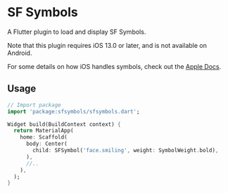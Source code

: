 # SF Symbols

A Flutter plugin to load and display SF Symbols.

Note that this plugin requires iOS 13.0 or later, and is not available on Android.

For some details on how iOS handles symbols, check out the [Apple Docs](https://developer.apple.com/documentation/uikit/uiimage/configuring_and_displaying_symbol_images_in_your_ui?language=objc).

## Usage

``` dart
// Import package
import 'package:sfsymbols/sfsymbols.dart';

Widget build(BuildContext context) {
  return MaterialApp(
    home: Scaffold(
      body: Center(
        child: SFSymbol('face.smiling', weight: SymbolWeight.bold),
      ),
      //..
    ),
  );
}
```
